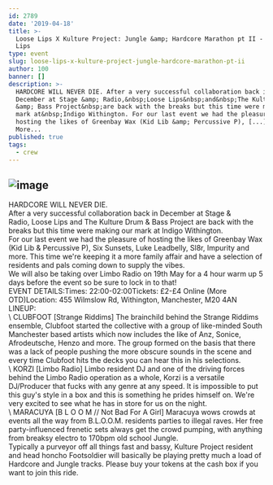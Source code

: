 ```yaml
---
id: 2789
date: '2019-04-18'
title: >-
  Loose Lips X Kulture Project: Jungle &amp; Hardcore Marathon pt II - Loose
  Lips
type: event
slug: loose-lips-x-kulture-project-jungle-hardcore-marathon-pt-ii
author: 100
banner: []
description: >-
  HARDCORE WILL NEVER DIE. After a very successful collaboration back in
  December at Stage &amp; Radio,&nbsp;Loose Lips&nbsp;and&nbsp;The Kulture Drum
  &amp; Bass Project&nbsp;are back with the breaks but this time were making our
  mark at&nbsp;Indigo Withington. For our last event we had the pleasure of
  hosting the likes of Greenbay Wax (Kid Lib &amp; Percussive P), [...]Read
  More...
published: true
tags:
  - crew
---
```

![image](../undefined)
---
HARDCORE WILL NEVER DIE.  
After a very successful collaboration back in December at Stage & Radio, Loose Lips and The Kulture Drum & Bass Project are back with the breaks but this time were making our mark at Indigo Withington.  
For our last event we had the pleasure of hosting the likes of Greenbay Wax (Kid Lib & Percussive P), Six Sunsets, Luke Leadbelly, Sl8r, Impurity and more. This time we're keeping it a more family affair and have a selection of residents and pals coming down to supply the vibes.  
We will also be taking over Limbo Radio on 19th May for a 4 hour warm up 5 days before the event so be sure to lock in to that!  
EVENT DETAILS:Times: 22:00-02:00Tickets: £2-£4 Online (More OTD)Location: 455 Wilmslow Rd, Withington, Manchester, M20 4AN  
LINEUP:  
\ CLUBFOOT \[Strange Riddims\] The brainchild behind the Strange Riddims ensemble, Clubfoot started the collective with a group of like-minded South Manchester based artists which now includes the like of Anz, Sonice, Afrodeutsche, Henzo and more. The group formed on the basis that there was a lack of people pushing the more obscure sounds in the scene and every time Clubfoot hits the decks you can hear this in his selections.   
\ KORZI \[Limbo Radio\] Limbo resident DJ and one of the driving forces behind the Limbo Radio operation as a whole, Korzi is a versatile DJ/Producer that fucks with any genre at any speed. It is impossible to put this guy's style in a box and this is something he prides himself on. We're very excited to see what he has in store for us on the night.  
\ MARACUYA \[B L O O M // Not Bad For A Girl\] Maracuya wows crowds at events all the way from B.L.O.O.M. residents parties to illegal raves. Her free party-influenced frenetic sets always get the crowd pumping, with anything from breaksy electro to 170bpm old school Jungle.  
Typically a purveyor off all things fast and bassy, Kulture Project resident and head honcho Footsoldier will basically be playing pretty much a load of Hardcore and Jungle tracks. Please buy your tokens at the cash box if you want to join this ride.